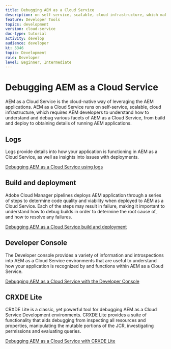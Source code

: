 ```yaml
---
title: Debugging AEM as a Cloud Service
description: on self-service, scalable, cloud infrastructure, which makes requires AEM developers to understand how to understand and debug various facets of AEM as a Cloud Service, from build and deploy to obtaining details of running AEM applications.
feature: Developer Tools
topics: development
version: cloud-service
doc-type: tutorial
activity: develop
audience: developer
kt: 5346
topic: Development
role: Developer
level: Beginner, Intermediate
---
```


# Debugging AEM as a Cloud Service

AEM as a Cloud Service is the cloud-native way of leveraging the AEM applications. AEM as a Cloud Service runs on self-service, scalable, cloud infrastructure, which requires AEM developers to understand how to understand and debug various facets of AEM as a Cloud Service, from build and deploy to obtaining details of running AEM applications.

## Logs

Logs provide details into how your application is functioning in AEM as a Cloud Service, as well as insights into issues with deployments.

[Debugging AEM as a Cloud Service using logs](./logs.md)

## Build and deployment

Adobe Cloud Manager pipelines deploys AEM application through a series of steps to determine code quality and viability when deployed to AEM as a Cloud Service. Each of the steps may result in failure, making it important to understand how to debug builds in order to determine the root cause of, and how to resolve any failures.

[Debugging AEM as a Cloud Service build and deployment](./build-and-deployment.md)

## Developer Console

The Developer console provides a variety of information and introspections into AEM as a Cloud Service environments that are useful to understand how your application is recognized by and functions within AEM as a Cloud Service.

[Debugging AEM as a Cloud Service with the Developer Console](./developer-console.md)   

## CRXDE Lite

CRXDE Lite is a classic, yet powerful tool for debugging AEM as a Cloud Service Development environments. CRXDE Lite provides a suite of functionality that aids debugging from inspecting all resources and properties, manipulating the mutable portions of the JCR, investigating permissions and evaluating queries. 

[Debugging AEM as a Cloud Service with CRXDE Lite](./crxde-lite.md)
